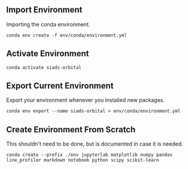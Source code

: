 Import Environment
---
Importing the conda environment.

`conda env create -f env/conda/environment.yml`

Activate Environment
---
`conda activate siads-orbital`

Export Current Environment
---
Export your environment whenever you installed new packages.

`conda env export --name siads-orbital > env/conda/environment.yml`


Create Environment From Scratch
---
This shouldn't need to be done, but is documented in case it is needed.

`conda create --prefix ./env jupyterlab matplotlib numpy pandas line_profiler markdown notebook python scipy scikit-learn`
